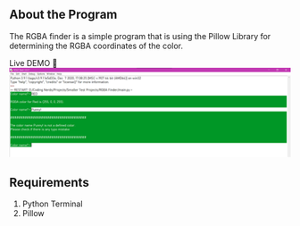 ## About the Program
The RGBA finder is a simple program that is using the Pillow Library for determining the RGBA coordinates of the color. </br>

Live DEMO 🔽
![Alt Text](https://github.com/Code-Blender-7/Small_Projects__01/blob/main/RGBA%20Finder/Images%20for%20ReadMe/image_BRRRTTT.png?raw=true)

## Requirements
1. Python Terminal 
2. Pillow
